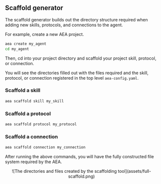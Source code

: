 ## Scaffold generator

The scaffold generator builds out the directory structure required when adding new skills, protocols, and connections to the agent.

For example, create a new AEA project.

``` bash
aea create my_agent
cd my_agent
```

Then, cd into your project directory and scaffold your project skill, protocol, or connection.

You will see the directories filled out with the files required and the skill, protocol, or connection registered in the top level `aea-config.yaml`.


### Scaffold a skill

``` bash
aea scaffold skill my_skill
```


### Scaffold a protocol

``` bash
aea scaffold protocol my_protocol
```


### Scaffold a connection

``` bash
aea scaffold connection my_connection
```

After running the above commands, you will have the fully constructed file system required by the AEA.

<center>![The directories and files created by the scaffolding tool](assets/full-scaffold.png)</center>


<br />